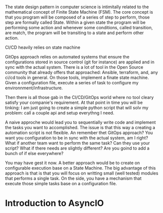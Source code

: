 # 


The state design pattern in computer science is intimitally related to the mathematical concept of Finite State Machine (FSM). The core concept is that you program will be composed of a series of step to perform, those step are formally called State. Within a given state the program will be performing some action and whenever some conditions, called transition, are match, the program will be transiting to a state and perform other action.

CI/CD heavily relies on state machine

GitOps approach relies on automated systems that ensure the configurations stored in source control (git for instance) are applied and in sync with the actual system. There is a lot of tool in the Open Source community that already offers that approached: Ansible, terraform, and, any ci/cd tools in general. On those tools, implement a finate state machine. Given a configuration file, execute a series of task to configure my environnment/infrastructure.

Then there is all those gab in the CI/CD/GitOps world where no tool cleary satisfy your companie's requirement. At that point in time you will be tinking: I am just going to create a simple python script that will solv my problem: call a couple api and setup everythng I need.

A naive approche would lead you to sequentially write code and implement the tasks you want to accomplished. The issue is that this way a creating a automation script is not flexible. An remember thet GitOps approach? You want you configuration to be in sync with the actual system, am I right? What if another team want to perform the same task? Can they use your script? What if there needs are slightly different? Are you goind to add a bunch of if else everywhere?

You may have gest it now. A better approach would be to create on configurable execution base on a State Machine. The big advantage of this approach is that is that you will focus on writting small (well tested) modules that performs a single task. On the side, you have a mechanism that execute those simple tasks base on a configuration file.

# Introduction to AsyncIO






